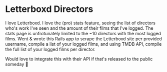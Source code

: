 # Letterboxd Directors

I love Letterboxd. I love the (pro) stats feature, seeing the list of directors who's work I've seen and the amount of their films that I've logged. The stats page is unfrotunately limited to the ~10 directors with the most logged films. Went & wrote this Rails app to scrape the Letterboxd site per provided username, compile a list of your logged films, and using TMDB API, compile the full list of your logged films per director. 

Would love to integrate this with their API if that's released to the public someday 🙏
